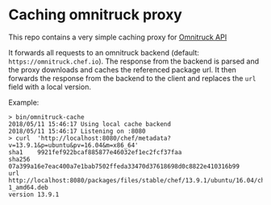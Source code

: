 Caching omnitruck proxy
=======================

This repo contains a very simple caching proxy for [Omnitruck API](https://docs.chef.io/api_omnitruck.html)

It forwards all requests to an omnitruck backend (default: `https://omnitruck.chef.io`). The response from the backend is parsed and the proxy downloads and caches the referenced package url.
It then forwards the response from the backend to the client and replaces the `url` field with a local version.

Example:

```
> bin/omnitruck-cache
2018/05/11 15:46:17 Using local cache backend
2018/05/11 15:46:17 Listening on :8080
> curl  'http://localhost:8080/chef/metadata?v=13.9.1&p=ubuntu&pv=16.04&m=x86_64'
sha1    9921fef922bcaf885877e46032ef1ec2fcf37faa
sha256  07a399a16e7eac400a7e1bab7502ffeda33470d37618698d0c8822e410316b99
url     http://localhost:8080/packages/files/stable/chef/13.9.1/ubuntu/16.04/chef_13.9.1-1_amd64.deb
version	13.9.1
```
